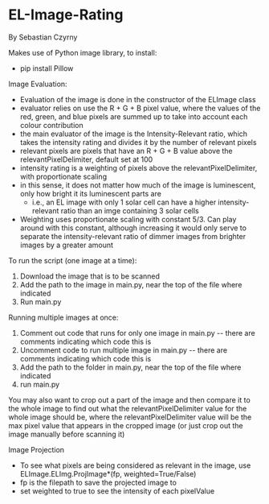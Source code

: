 # EL-Image-Rating
By Sebastian Czyrny

Makes use of Python image library, to install:
- pip install Pillow

Image Evaluation:
- Evaluation of the image is done in the constructor of the ELImage class
- evaluator relies on use the R + G + B pixel value, where the values of the red, green, and blue pixels are summed up to take into account each colour contribution
- the main evaluator of the image is the Intensity-Relevant ratio, which takes the intensity rating and divides it by the number of relevant pixels
- relevant pixels are pixels that have an R + G + B value above the relevantPixelDelimiter, default set at 100
- intensity rating is a weighting of pixels above the relevantPixelDelimiter, with proportionate scaling 
- in this sense, it does not matter how much of the image is luminescent, only how bright it its luminescent parts are
    - i.e., an EL image with only 1 solar cell can have a higher intensity-relevant ratio than an imge containing 3 solar cells
- Weighting uses proportionate scaling with constant 5/3. Can play around with this constant, although increasing it would only serve to separate the intensity-relevant ratio of 
    dimmer images from brighter images by a greater amount

To run the script (one image at a time):
  1. Download the image that is to be scanned 
  2. Add the path to the image in main.py, near the top of the file where indicated
  3. Run main.py

Running multiple images at once:
  1. Comment out code that runs for only one image in main.py -- there are comments indicating which code this is
  2. Uncomment code to run multiple image in main.py -- there are comments indicating which code this is
  3. Add the path to the folder in main.py, near the top of the file where indicated 
  4. run main.py

You may also want to crop out a part of the image and then compare it to the whole image to find out what the relevantPixelDelimiter value 
    for the whole image should be, where the relevantPixelDelimiter value will be the max pixel value that appears in the cropped image 
    (or just crop out the image manually before scanning it)
    
Image Projection
- To see what pixels are being considered as relevant in the image, use ELImage.ELImg.ProjImage*(fp, weighted=True/False)
- fp is the filepath to save the projected image to
- set weighted to true to see the intensity of each pixelValue  
 
